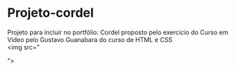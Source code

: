 # Projeto-cordel
 Projeto para incluir no portfólio: Cordel proposto pelo exercício do Curso em Vídeo pelo Gustavo Guanabara do curso de HTML e CSS <br>
 <img src="<blockquote class="imgur-embed-pub" lang="en" data-id="a/vp2l4kg" data-context="false" ><a href="//imgur.com/a/vp2l4kg"></a></blockquote><script async src="//s.imgur.com/min/embed.js" charset="utf-8"></script>">

